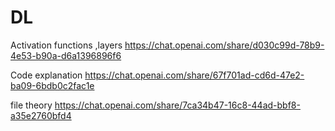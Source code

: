 # DL

Activation functions ,layers
https://chat.openai.com/share/d030c99d-78b9-4e53-b90a-d6a1396896f6

Code explanation
https://chat.openai.com/share/67f701ad-cd6d-47e2-ba09-6bdb0c2fac1e

file theory
https://chat.openai.com/share/7ca34b47-16c8-44ad-bbf8-a35e2760bfd4
